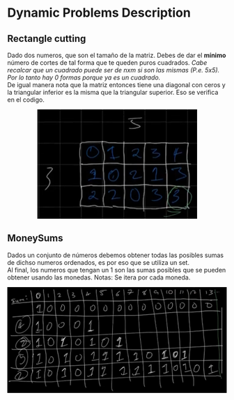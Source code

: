 # Dynamic Problems Description

## Rectangle cutting 
Dado dos numeros, que son el tamaño de la matriz. Debes de dar el <b>mínimo</b> número de cortes de tal forma que te queden puros cuadrados. <i> Cabe recalcar que un cuadrado puede ser de nxm si son las mismas (P.e. 5x5). Por lo tanto hay 0 formas porque ya es un cuadrado.</i><br>
De igual manera nota que la matriz entonces tiene una diagonal con ceros y la triangular inferior es la misma que la triangular superior. Eso se verifica en el codigo.
<br><p align="center">![Table](./CSES_1744-RectangleCutting/table.png)</p>

## MoneySums
Dados un conjunto de números debemos obtener todas las posibles sumas de dichso numeros ordenados, es por eso que se utiliza un set.<br>
Al final, los numeros que tengan un 1 son las sumas posibles que se pueden obtener usando las monedas. Notas: Se itera por cada moneda.
<br><p align="center"> ![Exp](./CSES_1745-MoneySums/img.png) </p>
